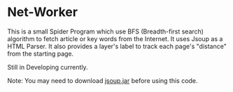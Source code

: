 # Net-Worker

This is a small Spider Program which use BFS (Breadth-first search) algorithm to fetch article or key words from the Internet. It uses Jsoup as a HTML Parser. It also provides a layer's label to track each page's "distance" from the starting page.

Still in Developing currently.

Note: You may need to download <a href="https://jsoup.org/download">jsoup.jar</a> before using this code.
